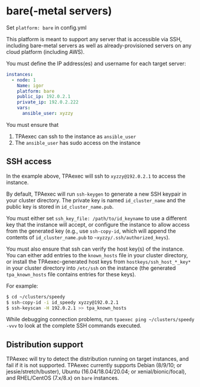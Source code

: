 # bare(-metal servers)

Set `platform: bare` in config.yml

This platform is meant to support any server that is accessible via SSH,
including bare-metal servers as well as already-provisioned servers on
any cloud platform (including AWS).

You must define the IP address(es) and username for each target server:

```yaml
instances:
  - node: 1
    Name: igor
    platform: bare
    public_ip: 192.0.2.1
    private_ip: 192.0.2.222
    vars:
      ansible_user: xyzzy
```

You must ensure that

1. TPAexec can ssh to the instance as `ansible_user`
2. The `ansible_user` has sudo access on the instance

## SSH access

In the example above, TPAexec will ssh to `xyzzy@192.0.2.1` to access
the instance.

By default, TPAexec will run `ssh-keygen` to generate a new SSH keypair
in your cluster directory. The private key is named `id_cluster_name`
and the public key is stored in `id_cluster_name.pub`.

You must either set `ssh_key_file: /path/to/id_keyname` to use a
different key that the instance will accept, or configure the instance
to allow access from the generated key (e.g., use `ssh-copy-id`, which
will append the contents of `id_cluster_name.pub` to
`~xyzzy/.ssh/authorized_keys`).

You must also ensure that ssh can verify the host key(s) of the
instance. You can either add entries to the `known_hosts` file in your
cluster directory, or install the TPAexec-generated host keys from
`hostkeys/ssh_host_*_key*` in your cluster directory into `/etc/ssh` on
the instance (the generated `tpa_known_hosts` file contains entries for
these keys).

For example:

```bash
$ cd ~/clusters/speedy
$ ssh-copy-id -i id_speedy xyzzy@192.0.2.1
$ ssh-keyscan -H 192.0.2.1 >> tpa_known_hosts
```

While debugging connection problems, run `tpaexec ping ~/clusters/speedy -vvv`
to look at the complete SSH commands executed.

## Distribution support

TPAexec will try to detect the distribution running on target instances,
and fail if it is not supported. TPAexec currently supports Debian
(8/9/10; or jessie/stretch/buster), Ubuntu (16.04/18.04/20.04; or
xenial/bionic/focal), and RHEL/CentOS (7.x/8.x) on `bare` instances.
